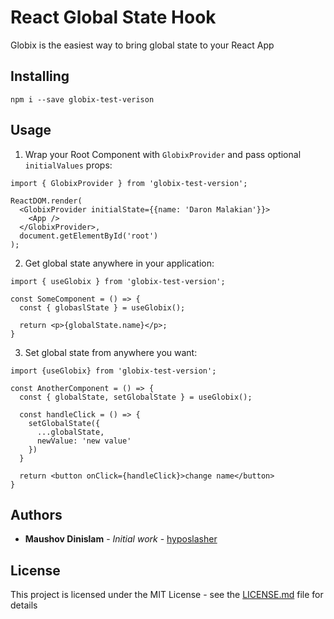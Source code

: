 # React Global State Hook

Globix is the easiest way to bring global state to your React App

## Installing
```
npm i --save globix-test-verison
```

## Usage

1. Wrap your Root Component with `GlobixProvider` and pass optional `initialValues` props:
```
import { GlobixProvider } from 'globix-test-version';

ReactDOM.render(
  <GlobixProvider initialState={{name: 'Daron Malakian'}}>
    <App />
  </GlobixProvider>,
  document.getElementById('root')
);
```

2. Get global state anywhere in your application:
```
import { useGlobix } from 'globix-test-version';

const SomeComponent = () => {
  const { globaslState } = useGlobix();

  return <p>{globalState.name}</p>;
}
```

3. Set global state from anywhere you want:
```
import {useGlobix} from 'globix-test-version';

const AnotherComponent = () => {
  const { globalState, setGlobalState } = useGlobix();

  const handleClick = () => {
    setGlobalState({
      ...globalState,
      newValue: 'new value'
    })
  }

  return <button onClick={handleClick}>change name</button>
}
```

## Authors

* **Maushov Dinislam** - *Initial work* - [hyposlasher](https://github.com/hyposlasher)

## License

This project is licensed under the MIT License - see the [LICENSE.md](LICENSE.md) file for details
